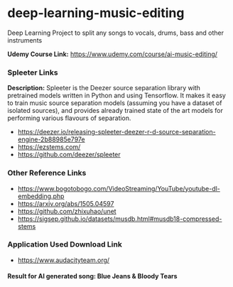 # deep-learning-music-editing
Deep Learning Project to split any songs to vocals, drums, bass and other instruments

**Udemy Course Link:** https://www.udemy.com/course/ai-music-editing/

### Spleeter Links
**Description:** Spleeter is the Deezer source separation library with pretrained models written in Python and using Tensorflow. It makes it easy to train music source separation models (assuming you have a dataset of isolated sources), and provides already trained state of the art models for performing various flavours of separation.

* https://deezer.io/releasing-spleeter-deezer-r-d-source-separation-engine-2b88985e797e
* https://ezstems.com/
* https://github.com/deezer/spleeter

### Other Reference Links
* https://www.bogotobogo.com/VideoStreaming/YouTube/youtube-dl-embedding.php
* https://arxiv.org/abs/1505.04597
* https://github.com/zhixuhao/unet
* https://sigsep.github.io/datasets/musdb.html#musdb18-compressed-stems

### Application Used Download Link
* https://www.audacityteam.org/

#### Result for AI generated song: Blue Jeans & Bloody Tears
